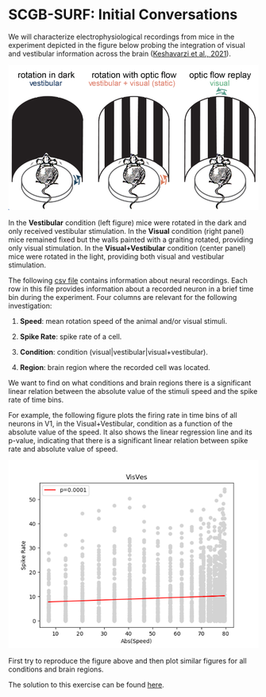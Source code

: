# SCGB-SURF: Initial Conversations

We will characterize electrophysiological recordings from mice in the experiment depicted in the figure below probing the integration of visual and vestibular information across the brain ([Keshavarzi et al., 2021](https://www.biorxiv.org/content/10.1101/2021.01.22.427789v4.abstract)).

![visVesIntegration](figures/visVesIntegration.png)

In the **Vestibular** condition (left figure) mice were rotated in the dark and only received vestibular stimulation. In the **Visual** condition (right panel) mice remained fixed but the walls painted with a graiting rotated, providing only visual stimulation. In the **Visual+Vestibular** condition (center panel) mice were rotated in the light, providing both visual and vestibular stimulation.

The following [csv file](data/All_three_exp_conditions_4.csv) contains information about neural recordings. Each row in this file provides information about a recorded neuron in a brief time bin during the experiment. Four columns are relevant for the following investigation:

1. **Speed**: mean rotation speed of the animal and/or visual stimuli.

2. **Spike Rate**: spike rate of a cell.

3. **Condition**: condition (visual|vestibular|visual+vestibular).

4. **Region**: brain region where the recorded cell was located.

We want to find on what conditions and brain regions there is a significant linear relation between the absolute value of the stimuli speed and the spike rate of time bins.

For example, the following figure plots the firing rate in time bins of all neurons in V1, in the Visual+Vestibular, condition as a function of the absolute value of the speed. It also shows the linear regression line and its p-value, indicating that there is a significant linear relation between spike rate and absolute value of speed.

![visVesV1](figures/spikeRateVsabsSpeedV1VisVes.png)

First try to reproduce the figure above and then plot similar figures for all conditions and brain regions.

The solution to this exercise can be found [here](docs/report-jr.pdf).

